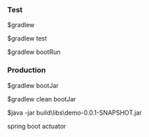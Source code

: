 ### Test
$gradlew

$gradlew test

$gradlew bootRun

### Production
$gradlew bootJar

$gradlew clean bootJar

$java -jar build\libs\demo-0.0.1-SNAPSHOT.jar

spring boot actuator